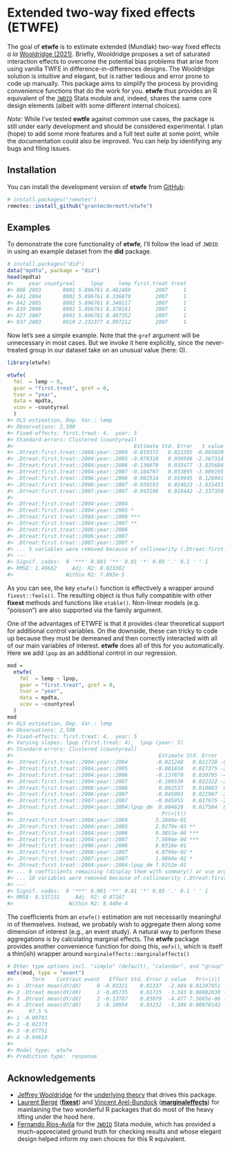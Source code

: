 
<!-- README.md is generated from README.Rmd. Please edit that file -->

# Extended two-way fixed effects (ETWFE)

<!-- badges: start -->
<!-- badges: end -->

The goal of **etwfe** is to estimate extended (Mundlak) two-way fixed
effects *a la* [Wooldridge
(2021)](https://papers.ssrn.com/sol3/papers.cfm?abstract_id=3906345).
Briefly, Wooldridge proposes a set of saturated interaction effects to
overcome the potential bias problems that arise from using vanilla TWFE
in difference-in-differences designs. The Wooldridge solution is
intuitive and elegant, but is rather tedious and error prone to code up
manually. This package aims to simplify the process by providing
convenience functions that do the work for you. **etwfe** thus provides
an R equivalent of the
[`JWDID`](https://ideas.repec.org/c/boc/bocode/s459114.html) Stata
module and, indeed, shares the same core design elements (albeit with
some different internal choices).

*Note:* While I’ve tested **ewtfe** against common use cases, the
package is still under early development and should be considered
experimental. I plan (hope) to add some more features and a full test
suite at some point, while the documentation could also be improved. You
can help by identifying any bugs and filing issues.

## Installation

You can install the development version of **etwfe** from
[GitHub](https://github.com/):

``` r
# install.packages("remotes")
remotes::install_github("grantmcdermott/etwfe")
```

## Examples

To demonstrate the core functionality of **etwfe**, I’ll follow the lead
of `JWDID` in using an example dataset from the **did** package.

``` r
# install.packages("did")
data("mpdta", package = "did")
head(mpdta)
#>     year countyreal     lpop     lemp first.treat treat
#> 866 2003       8001 5.896761 8.461469        2007     1
#> 841 2004       8001 5.896761 8.336870        2007     1
#> 842 2005       8001 5.896761 8.340217        2007     1
#> 819 2006       8001 5.896761 8.378161        2007     1
#> 827 2007       8001 5.896761 8.487352        2007     1
#> 937 2003       8019 2.232377 4.997212        2007     1
```

Now let’s see a simple example. Note that the `gref` argument will be
unnecessary in most cases. But we invoke it here explicitly, since the
never-treated group in our dataset take on an unusual value (here: 0).

``` r
library(etwfe)

etwfe(
  fml  = lemp ~ 0,
  gvar = "first.treat", gref = 0,
  tvar = "year",
  data = mpdta,
  vcov = ~countyreal
  )
#> OLS estimation, Dep. Var.: lemp
#> Observations: 2,500 
#> Fixed-effects: first.treat: 4,  year: 5
#> Standard-errors: Clustered (countyreal) 
#>                                       Estimate Std. Error   t value   Pr(>|t|)
#> .Dtreat:first.treat::2004:year::2004 -0.019372   0.022395 -0.865020 0.38744343
#> .Dtreat:first.treat::2004:year::2005 -0.078319   0.030506 -2.567314 0.01053922
#> .Dtreat:first.treat::2004:year::2006 -0.136078   0.035477 -3.835684 0.00014126
#> .Dtreat:first.treat::2004:year::2007 -0.104707   0.033895 -3.089195 0.00211891
#> .Dtreat:first.treat::2006:year::2006  0.002514   0.019945  0.126041 0.89975049
#> .Dtreat:first.treat::2006:year::2007 -0.039193   0.024023 -1.631451 0.10342608
#> .Dtreat:first.treat::2007:year::2007 -0.043106   0.018442 -2.337350 0.01981549
#>                                         
#> .Dtreat:first.treat::2004:year::2004    
#> .Dtreat:first.treat::2004:year::2005 *  
#> .Dtreat:first.treat::2004:year::2006 ***
#> .Dtreat:first.treat::2004:year::2007 ** 
#> .Dtreat:first.treat::2006:year::2006    
#> .Dtreat:first.treat::2006:year::2007    
#> .Dtreat:first.treat::2007:year::2007 *  
#> ... 5 variables were removed because of collinearity (.Dtreat:first.treat::2006:year::2004, .Dtreat:first.treat::2006:year::2005 and 3 others [full set in $collin.var])
#> ---
#> Signif. codes:  0 '***' 0.001 '**' 0.01 '*' 0.05 '.' 0.1 ' ' 1
#> RMSE: 1.48662     Adj. R2: 0.023302
#>                 Within R2: 7.095e-5
```

As you can see, the key `etwfe()` function is effectively a wrapper
around `fixest::feols()`. The resulting object is thus fully compatible
with other **fixest** methods and functions like `etable()`. Non-linear
models (e.g. “poisson”) are also supported via the family argument.

One of the advantages of ETWFE is that it provides clear theoretical
support for additional control variables. On the downside, these can
tricky to code up because they must be demeaned and then correctly
interacted with all of our main variables of interest. **etwfe** does
all of this for you automatically. Here we add `lpop` as an additional
control in our regression.

``` r
mod = 
  etwfe(
    fml  = lemp ~ lpop,
    gvar = "first.treat", gref = 0,
    tvar = "year",
    data = mpdta,
    vcov = ~countyreal
  )
mod
#> OLS estimation, Dep. Var.: lemp
#> Observations: 2,500 
#> Fixed-effects: first.treat: 4,  year: 5
#> Varying slopes: lpop (first.treat: 4),  lpop (year: 5)
#> Standard-errors: Clustered (countyreal) 
#>                                               Estimate Std. Error   t value
#> .Dtreat:first.treat::2004:year::2004         -0.021248   0.021728 -0.977890
#> .Dtreat:first.treat::2004:year::2005         -0.081850   0.027375 -2.989963
#> .Dtreat:first.treat::2004:year::2006         -0.137870   0.030795 -4.477097
#> .Dtreat:first.treat::2004:year::2007         -0.109539   0.032322 -3.389024
#> .Dtreat:first.treat::2006:year::2006          0.002537   0.018883  0.134344
#> .Dtreat:first.treat::2006:year::2007         -0.045093   0.021987 -2.050907
#> .Dtreat:first.treat::2007:year::2007         -0.045955   0.017975 -2.556568
#> .Dtreat:first.treat::2004:year::2004:lpop_dm  0.004628   0.017584  0.263184
#>                                                Pr(>|t|)    
#> .Dtreat:first.treat::2004:year::2004         3.2860e-01    
#> .Dtreat:first.treat::2004:year::2005         2.9279e-03 ** 
#> .Dtreat:first.treat::2004:year::2006         9.3851e-06 ***
#> .Dtreat:first.treat::2004:year::2007         7.5694e-04 ***
#> .Dtreat:first.treat::2006:year::2006         8.9318e-01    
#> .Dtreat:first.treat::2006:year::2007         4.0798e-02 *  
#> .Dtreat:first.treat::2007:year::2007         1.0866e-02 *  
#> .Dtreat:first.treat::2004:year::2004:lpop_dm 7.9252e-01    
#> ... 6 coefficients remaining (display them with summary() or use argument n)
#> ... 10 variables were removed because of collinearity (.Dtreat:first.treat::2006:year::2004, .Dtreat:first.treat::2006:year::2005 and 8 others [full set in $collin.var])
#> ---
#> Signif. codes:  0 '***' 0.001 '**' 0.01 '*' 0.05 '.' 0.1 ' ' 1
#> RMSE: 0.537131     Adj. R2: 0.87167 
#>                  Within R2: 8.449e-4
```

The coefficients from an `etwfe()` estimation are not necessarily
meaningful in of themselves. Instead, we probably wish to aggregate them
along some dimension of interest (e.g., an event study). A natural way
to perform these aggregations is by calculating marginal effects. The
**etwfe** package provides another convenience function for doing this,
`emfx()`, which is itself a thin(ish) wrapper around
`marginaleffects::marginaleffects()`

``` r
# Other type options incl. "simple" (default), "calendar", and "group"
emfx(mod, type = "event")
#>      Term    Contrast event   Effect Std. Error z value   Pr(>|z|)    2.5 %
#> 1 .Dtreat mean(dY/dX)     0 -0.03321    0.01337  -2.484 0.01297951 -0.05941
#> 2 .Dtreat mean(dY/dX)     1 -0.05735    0.01715  -3.343 0.00082830 -0.09097
#> 3 .Dtreat mean(dY/dX)     2 -0.13787    0.03079  -4.477 7.5665e-06 -0.19823
#> 4 .Dtreat mean(dY/dX)     3 -0.10954    0.03232  -3.389 0.00070142 -0.17289
#>     97.5 %
#> 1 -0.00701
#> 2 -0.02373
#> 3 -0.07751
#> 4 -0.04619
#> 
#> Model type:  etwfe 
#> Prediction type:  response
```

## Acknowledgements

- [Jeffrey Wooldridge](https://twitter.com/jmwooldridge) for the
  [underlying
  theory](https://papers.ssrn.com/sol3/papers.cfm?abstract_id=3906345)
  that drives this package.
- [Laurent Bergé](https://twitter.com/lrberge)
  ([**fixest**](https://lrberge.github.io/fixest/)) and [Vincent
  Arel-Bundock](https://twitter.com/VincentAB)
  ([**marginaleffects**](https://vincentarelbundock.github.io/marginaleffects))
  for maintaining the two wonderful R packages that do most of the heavy
  lifting under the hood here.
- [Fernando Rios-Avila](https://twitter.com/friosavila) for the
  [`JWDID`](https://ideas.repec.org/c/boc/bocode/s459114.html) Stata
  module, which has provided a much-appreciated ground truth for
  checking results and whose elegant design helped inform my own choices
  for this R equivalent.
